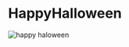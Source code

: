 # HappyHalloween
![happy haloween](https://user-images.githubusercontent.com/40075289/41193426-60f10c7a-6c03-11e8-88cc-b992b6046913.png)
